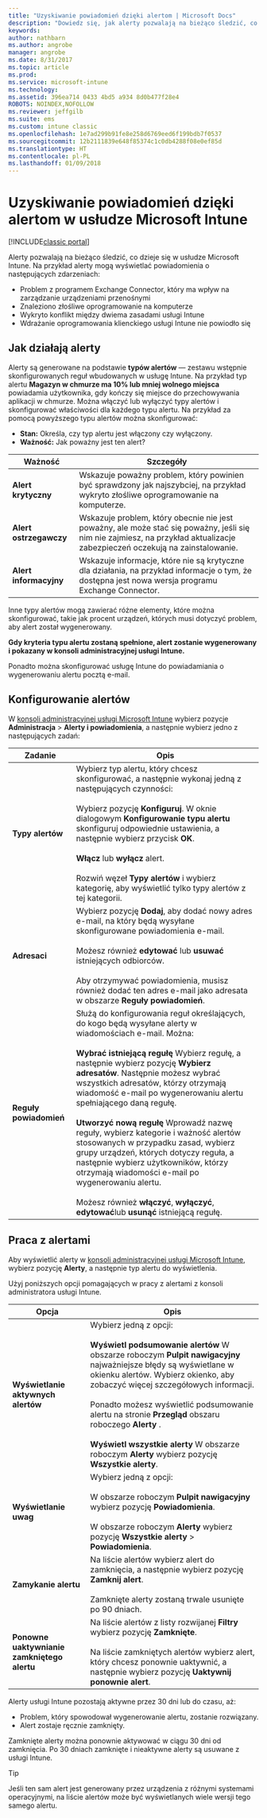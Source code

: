 ```yaml
---
title: "Uzyskiwanie powiadomień dzięki alertom | Microsoft Docs"
description: "Dowiedz się, jak alerty pozwalają na bieżąco śledzić, co dzieje się w usłudze Microsoft Intune."
keywords: 
author: nathbarn
ms.author: angrobe
manager: angrobe
ms.date: 8/31/2017
ms.topic: article
ms.prod: 
ms.service: microsoft-intune
ms.technology: 
ms.assetid: 396ea714 0433 4bd5 a934 8d0b477f28e4
ROBOTS: NOINDEX,NOFOLLOW
ms.reviewer: jeffgilb
ms.suite: ems
ms.custom: intune classic
ms.openlocfilehash: 1e7ad299b91fe8e258d6769eed6f199bdb7f0537
ms.sourcegitcommit: 12b2111839e648f85374c1c0db4288f08e0ef85d
ms.translationtype: HT
ms.contentlocale: pl-PL
ms.lasthandoff: 01/09/2018
---
```

#  <a name="use-alerts-to-get-notified-by-microsoft-intune"></a>Uzyskiwanie powiadomień dzięki alertom w usłudze Microsoft Intune

[!INCLUDE[classic portal](../includes/classic-portal.md)]

Alerty pozwalają na bieżąco śledzić, co dzieje się w usłudze Microsoft Intune. Na przykład alerty mogą wyświetlać powiadomienia o następujących zdarzeniach:
- Problem z programem Exchange Connector, który ma wpływ na zarządzanie urządzeniami przenośnymi
- Znaleziono złośliwe oprogramowanie na komputerze
- Wykryto konflikt między dwiema zasadami usługi Intune
- Wdrażanie oprogramowania klienckiego usługi Intune nie powiodło się

## <a name="how-alerts-work"></a>Jak działają alerty

Alerty są generowane na podstawie **typów alertów** — zestawu wstępnie skonfigurowanych reguł wbudowanych w usługę Intune. Na przykład typ alertu **Magazyn w chmurze ma 10% lub mniej wolnego miejsca** powiadamia użytkownika, gdy kończy się miejsce do przechowywania aplikacji w chmurze. Można włączyć lub wyłączyć typy alertów i skonfigurować właściwości dla każdego typu alertu. Na przykład za pomocą powyższego typu alertów można skonfigurować:

- **Stan:** Określa, czy typ alertu jest włączony czy wyłączony.
- **Ważność:** Jak poważny jest ten alert?

|Ważność|Szczegóły|
|--|---|
|**Alert krytyczny**|Wskazuje poważny problem, który powinien być sprawdzony jak najszybciej, na przykład wykryto złośliwe oprogramowanie na komputerze.|
|**Alert ostrzegawczy**|Wskazuje problem, który obecnie nie jest poważny, ale może stać się poważny, jeśli się nim nie zajmiesz, na przykład aktualizacje zabezpieczeń oczekują na zainstalowanie.|
|**Alert informacyjny**|Wskazuje informacje, które nie są krytyczne dla działania, na przykład informacje o tym, że dostępna jest nowa wersja programu Exchange Connector.|

Inne typy alertów mogą zawierać różne elementy, które można skonfigurować, takie jak procent urządzeń, których musi dotyczyć problem, aby alert został wygenerowany.

**Gdy kryteria typu alertu zostaną spełnione, alert zostanie wygenerowany i pokazany w konsoli administracyjnej usługi Intune.**

Ponadto można skonfigurować usługę Intune do powiadamiania o wygenerowaniu alertu pocztą e-mail.

## <a name="set-up-alerts"></a>Konfigurowanie alertów

W [konsoli administracyjnej usługi Microsoft Intune](https://manage.microsoft.com) wybierz pozycje **Administracja** &gt; **Alerty i powiadomienia**, a następnie wybierz jedno z następujących zadań:

|Zadanie|Opis|
|---|------|
|**Typy alertów**|Wybierz typ alertu, który chcesz skonfigurować, a następnie wykonaj jedną z następujących czynności:<br /><br />Wybierz pozycję **Konfiguruj**. W oknie dialogowym **Konfigurowanie typu alertu** skonfiguruj odpowiednie ustawienia, a następnie wybierz przycisk **OK**.<br /><br />**Włącz** lub **wyłącz** alert.<br /><br />Rozwiń węzeł **Typy alertów** i wybierz kategorię, aby wyświetlić tylko typy alertów z tej kategorii.|
|**Adresaci**|Wybierz pozycję **Dodaj**, aby dodać nowy adres e-mail, na który będą wysyłane skonfigurowane powiadomienia e-mail.<br /><br />Możesz również **edytować** lub **usuwać** istniejących odbiorców.<br /><br />Aby otrzymywać powiadomienia, musisz również dodać ten adres e-mail jako adresata w obszarze **Reguły powiadomień**.|
|**Reguły powiadomień**|Służą do konfigurowania reguł określających, do kogo będą wysyłane alerty w wiadomościach e-mail. Można:<br /><br />**Wybrać istniejącą regułę**   Wybierz regułę, a następnie wybierz pozycję **Wybierz adresatów**. Następnie możesz wybrać wszystkich adresatów, którzy otrzymają wiadomość e-mail po wygenerowaniu alertu spełniającego daną regułę.<br /><br />**Utworzyć nową regułę**   Wprowadź nazwę reguły, wybierz kategorie i ważność alertów stosowanych w przypadku zasad, wybierz grupy urządzeń, których dotyczy reguła, a następnie wybierz użytkowników, którzy otrzymają wiadomości e-mail po wygenerowaniu alertu.<br /><br />Możesz również **włączyć**, **wyłączyć**, **edytować**lub **usunąć** istniejącą regułę.|

## <a name="working-with-alerts"></a>Praca z alertami

Aby wyświetlić alerty w [konsoli administracyjnej usługi Microsoft Intune](https://manage.microsoft.com), wybierz pozycję **Alerty**, a następnie typ alertu do wyświetlenia.

Użyj poniższych opcji pomagających w pracy z alertami z konsoli administratora usługi Intune.

|Opcja|Opis|
|-----|----|
|**Wyświetlanie aktywnych alertów**|Wybierz jedną z opcji:<br /><br />**Wyświetl podsumowanie alertów**   W obszarze roboczym **Pulpit nawigacyjny** najważniejsze błędy są wyświetlane w okienku alertów. Wybierz okienko, aby zobaczyć więcej szczegółowych informacji.<br /><br />Ponadto możesz wyświetlić podsumowanie alertu na stronie **Przegląd** obszaru roboczego **Alerty** .<br /><br />**Wyświetl wszystkie alerty**   W obszarze roboczym **Alerty** wybierz pozycję **Wszystkie alerty**.|
|**Wyświetlanie uwag**|Wybierz jedną z opcji:<br /><br />W obszarze roboczym **Pulpit nawigacyjny** wybierz pozycję **Powiadomienia**.<br /><br />W obszarze roboczym **Alerty** wybierz pozycję **Wszystkie alerty** &gt; **Powiadomienia**.|
|**Zamykanie alertu**|Na liście alertów wybierz alert do zamknięcia, a następnie wybierz pozycję **Zamknij alert**.<br /><br />Zamknięte alerty zostaną trwale usunięte po 90 dniach.|
|**Ponowne uaktywnianie zamkniętego alertu**|Na liście alertów z listy rozwijanej **Filtry** wybierz pozycję **Zamknięte**.<br /><br />Na liście zamkniętych alertów wybierz alert, który chcesz ponownie uaktywnić, a następnie wybierz pozycję **Uaktywnij ponownie alert**.|

Alerty usługi Intune pozostają aktywne przez 30 dni lub do czasu, aż:

- Problem, który spowodował wygenerowanie alertu, zostanie rozwiązany.
- Alert zostaje ręcznie zamknięty.

Zamknięte alerty można ponownie aktywować w ciągu 30 dni od zamknięcia. Po 30 dniach zamknięte i nieaktywne alerty są usuwane z usługi Intune.

> [!TIP]
> Jeśli ten sam alert jest generowany przez urządzenia z różnymi systemami operacyjnymi, na liście alertów może być wyświetlanych wiele wersji tego samego alertu.

